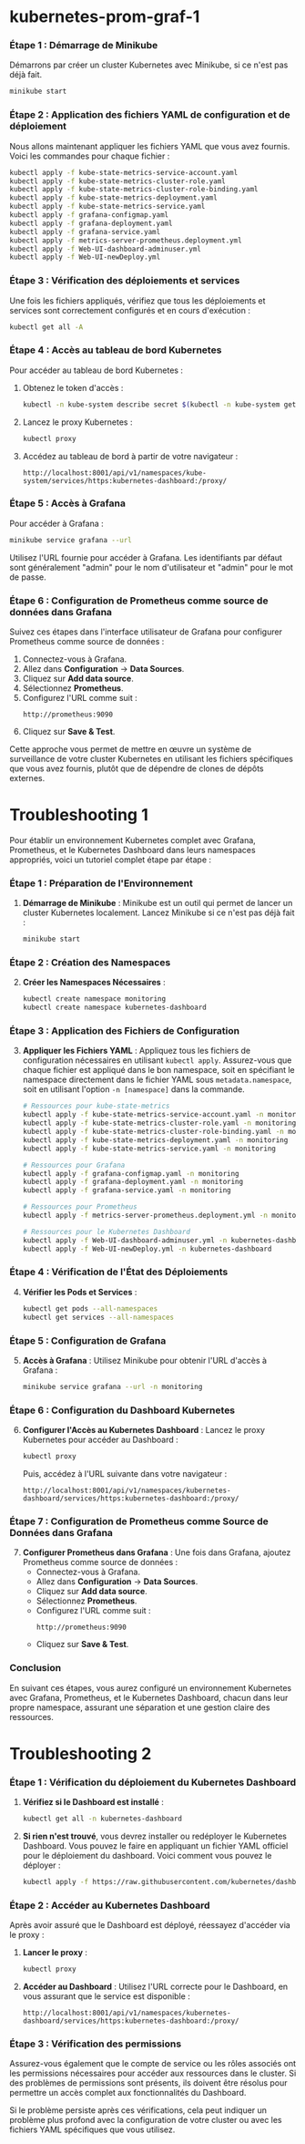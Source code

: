 # kubernetes-prom-graf-1

### Étape 1 : Démarrage de Minikube

Démarrons par créer un cluster Kubernetes avec Minikube, si ce n'est pas déjà fait.

```bash
minikube start
```

### Étape 2 : Application des fichiers YAML de configuration et de déploiement

Nous allons maintenant appliquer les fichiers YAML que vous avez fournis. Voici les commandes pour chaque fichier :

```bash
kubectl apply -f kube-state-metrics-service-account.yaml
kubectl apply -f kube-state-metrics-cluster-role.yaml
kubectl apply -f kube-state-metrics-cluster-role-binding.yaml
kubectl apply -f kube-state-metrics-deployment.yaml
kubectl apply -f kube-state-metrics-service.yaml
kubectl apply -f grafana-configmap.yaml
kubectl apply -f grafana-deployment.yaml
kubectl apply -f grafana-service.yaml
kubectl apply -f metrics-server-prometheus.deployment.yml
kubectl apply -f Web-UI-dashboard-adminuser.yml
kubectl apply -f Web-UI-newDeploy.yml
```

### Étape 3 : Vérification des déploiements et services

Une fois les fichiers appliqués, vérifiez que tous les déploiements et services sont correctement configurés et en cours d'exécution :

```bash
kubectl get all -A
```

### Étape 4 : Accès au tableau de bord Kubernetes

Pour accéder au tableau de bord Kubernetes :

1. Obtenez le token d'accès :
   ```bash
   kubectl -n kube-system describe secret $(kubectl -n kube-system get secret | grep admin-user | awk '{print $1}')
   ```

2. Lancez le proxy Kubernetes :
   ```bash
   kubectl proxy
   ```

3. Accédez au tableau de bord à partir de votre navigateur :
   ```
   http://localhost:8001/api/v1/namespaces/kube-system/services/https:kubernetes-dashboard:/proxy/
   ```

### Étape 5 : Accès à Grafana

Pour accéder à Grafana :

```bash
minikube service grafana --url
```

Utilisez l'URL fournie pour accéder à Grafana. Les identifiants par défaut sont généralement "admin" pour le nom d'utilisateur et "admin" pour le mot de passe.

### Étape 6 : Configuration de Prometheus comme source de données dans Grafana

Suivez ces étapes dans l'interface utilisateur de Grafana pour configurer Prometheus comme source de données :

1. Connectez-vous à Grafana.
2. Allez dans **Configuration** -> **Data Sources**.
3. Cliquez sur **Add data source**.
4. Sélectionnez **Prometheus**.
5. Configurez l'URL comme suit :
   ```
   http://prometheus:9090
   ```
6. Cliquez sur **Save & Test**.

Cette approche vous permet de mettre en œuvre un système de surveillance de votre cluster Kubernetes en utilisant les fichiers spécifiques que vous avez fournis, plutôt que de dépendre de clones de dépôts externes.


# Troubleshooting 1


Pour établir un environnement Kubernetes complet avec Grafana, Prometheus, et le Kubernetes Dashboard dans leurs namespaces appropriés, voici un tutoriel complet étape par étape :

### Étape 1 : Préparation de l'Environnement

1. **Démarrage de Minikube** :
   Minikube est un outil qui permet de lancer un cluster Kubernetes localement. Lancez Minikube si ce n'est pas déjà fait :
   ```bash
   minikube start
   ```

### Étape 2 : Création des Namespaces

2. **Créer les Namespaces Nécessaires** :
   ```bash
   kubectl create namespace monitoring
   kubectl create namespace kubernetes-dashboard
   ```

### Étape 3 : Application des Fichiers de Configuration

3. **Appliquer les Fichiers YAML** :
   Appliquez tous les fichiers de configuration nécessaires en utilisant `kubectl apply`. Assurez-vous que chaque fichier est appliqué dans le bon namespace, soit en spécifiant le namespace directement dans le fichier YAML sous `metadata.namespace`, soit en utilisant l'option `-n [namespace]` dans la commande.
   
   ```bash
   # Ressources pour kube-state-metrics
   kubectl apply -f kube-state-metrics-service-account.yaml -n monitoring
   kubectl apply -f kube-state-metrics-cluster-role.yaml -n monitoring
   kubectl apply -f kube-state-metrics-cluster-role-binding.yaml -n monitoring
   kubectl apply -f kube-state-metrics-deployment.yaml -n monitoring
   kubectl apply -f kube-state-metrics-service.yaml -n monitoring
   
   # Ressources pour Grafana
   kubectl apply -f grafana-configmap.yaml -n monitoring
   kubectl apply -f grafana-deployment.yaml -n monitoring
   kubectl apply -f grafana-service.yaml -n monitoring
   
   # Ressources pour Prometheus
   kubectl apply -f metrics-server-prometheus.deployment.yml -n monitoring
   
   # Ressources pour le Kubernetes Dashboard
   kubectl apply -f Web-UI-dashboard-adminuser.yml -n kubernetes-dashboard
   kubectl apply -f Web-UI-newDeploy.yml -n kubernetes-dashboard
   ```

### Étape 4 : Vérification de l'État des Déploiements

4. **Vérifier les Pods et Services** :
   ```bash
   kubectl get pods --all-namespaces
   kubectl get services --all-namespaces
   ```

### Étape 5 : Configuration de Grafana

5. **Accès à Grafana** :
   Utilisez Minikube pour obtenir l'URL d'accès à Grafana :
   ```bash
   minikube service grafana --url -n monitoring
   ```

### Étape 6 : Configuration du Dashboard Kubernetes

6. **Configurer l'Accès au Kubernetes Dashboard** :
   Lancez le proxy Kubernetes pour accéder au Dashboard :
   ```bash
   kubectl proxy
   ```

   Puis, accédez à l'URL suivante dans votre navigateur :
   ```
   http://localhost:8001/api/v1/namespaces/kubernetes-dashboard/services/https:kubernetes-dashboard:/proxy/
   ```

### Étape 7 : Configuration de Prometheus comme Source de Données dans Grafana

7. **Configurer Prometheus dans Grafana** :
   Une fois dans Grafana, ajoutez Prometheus comme source de données :
   - Connectez-vous à Grafana.
   - Allez dans **Configuration** -> **Data Sources**.
   - Cliquez sur **Add data source**.
   - Sélectionnez **Prometheus**.
   - Configurez l'URL comme suit :
     ```
     http://prometheus:9090
     ```
   - Cliquez sur **Save & Test**.

### Conclusion

En suivant ces étapes, vous aurez configuré un environnement Kubernetes avec Grafana, Prometheus, et le Kubernetes Dashboard, chacun dans leur propre namespace, assurant une séparation et une gestion claire des ressources.

# Troubleshooting 2

### Étape 1 : Vérification du déploiement du Kubernetes Dashboard

1. **Vérifiez si le Dashboard est installé** :
   ```bash
   kubectl get all -n kubernetes-dashboard
   ```

2. **Si rien n'est trouvé**, vous devrez installer ou redéployer le Kubernetes Dashboard. Vous pouvez le faire en appliquant un fichier YAML officiel pour le déploiement du dashboard. Voici comment vous pouvez le déployer :

   ```bash
   kubectl apply -f https://raw.githubusercontent.com/kubernetes/dashboard/v2.5.0/aio/deploy/recommended.yaml
   ```

### Étape 2 : Accéder au Kubernetes Dashboard

Après avoir assuré que le Dashboard est déployé, réessayez d'accéder via le proxy :

1. **Lancer le proxy** :
   ```bash
   kubectl proxy
   ```

2. **Accéder au Dashboard** :
   Utilisez l'URL correcte pour le Dashboard, en vous assurant que le service est disponible :

   ```
   http://localhost:8001/api/v1/namespaces/kubernetes-dashboard/services/https:kubernetes-dashboard:/proxy/
   ```

### Étape 3 : Vérification des permissions

Assurez-vous également que le compte de service ou les rôles associés ont les permissions nécessaires pour accéder aux ressources dans le cluster. Si des problèmes de permissions sont présents, ils doivent être résolus pour permettre un accès complet aux fonctionnalités du Dashboard.

Si le problème persiste après ces vérifications, cela peut indiquer un problème plus profond avec la configuration de votre cluster ou avec les fichiers YAML spécifiques que vous utilisez.
